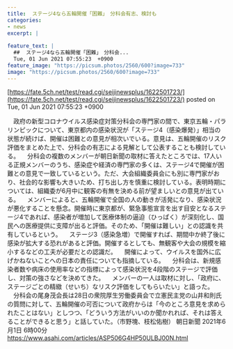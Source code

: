 ```yaml
---
title:  ステージ4なら五輪開催「困難」　分科会有志、検討も  
categories:
- news
excerpt: |
  
feature_text: |
  ##  ステージ4なら五輪開催「困難」　分科会...
  Tue, 01 Jun 2021 07:55:23  +0900
feature_image: "https://picsum.photos/2560/600?image=733"
image: "https://picsum.photos/2560/600?image=733"
---
```


[https://fate.5ch.net/test/read.cgi/seijinewsplus/1622501723/](https://fate.5ch.net/test/read.cgi/seijinewsplus/1622501723/)
posted on Tue, 01 Jun 2021 07:55:23  +0900

<!--more-->

　政府の新型コロナウイルス感染症対策分科会の専門家の間で、東京五輪・パラリンピックについて、東京都内の感染状況が「ステージ4（感染爆発）」相当の状態が続けば、開催は困難との意見が相次いでいる。意見は、五輪開催のリスク評価をまとめた上で、分科会の有志による見解として公表することも検討している。 　分科会の複数のメンバーが朝日新聞の取材に答えたところでは、17人いる正規メンバーのうち、感染症や経済の専門家の多くは、ステージ4で開催が困難との意見で一致しているという。ただ、大会組織委員会にも別に専門家がおり、社会的な影響も大きいため、打ち出し方を慎重に検討している。表明時期については、組織委が6月中に観客の有無を決める前が望ましいとの意見が出ている。 　メンバーによると、五輪開催で全国の人の動きが活発になり、感染状況が悪化することを懸念。開催時に東京都が、緊急事態宣言を出す目安となるステージ4であれば、感染者が増加して医療体制の逼迫（ひっぱく）が深刻化し、国民への医療提供に支障が出ると評価。そのため、「開催は難しい」との認識を共有しているという。 　ステージ3（感染急増）で開催すれば、期間中か終了後に感染が拡大する恐れがあると評価。開催するとしても、無観客や大会の規模を縮小するなどの工夫が必要だとの認識だ。 　開催によって、ウイルスを国外に広げかねないことへの日本の責任についても指摘している。 　分科会は、新規感染者数や病床の使用率などの指標によって感染状況を4段階のステージで評価し、対策の強さなどを決めてきた。 　メンバーの一人は取材に対し、「政府に、ステージごとの精緻（せいち）なリスク評価をしてもらいたい」と語った。 　分科会の尾身茂会長は28日の衆院厚生労働委員会で立憲民主党の山井和則氏の質問に対して、五輪開催の可否について政府からは「今のところ意見を求められたことはない」としつつ、「どういう方法がいいのか聞かれれば、それは答えることができると思う」と話していた。（市野塊、枝松佑樹） 朝日新聞 2021年6月1日 6時00分 https://www.asahi.com/articles/ASP506G4HP50ULBJ00N.html
